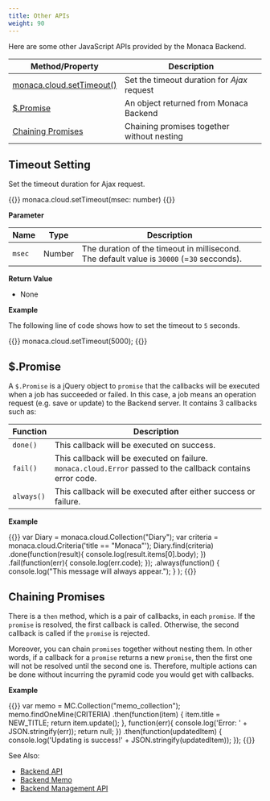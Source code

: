```yaml
---
title: Other APIs
weight: 90
---
```


Here are some other JavaScript APIs provided by the Monaca Backend.

Method/Property | Description
----------------|-------------------------
[monaca.cloud.setTimeout()](#timeout-setting) | Set the timeout duration for *Ajax* request
[$.Promise](#promise) | An object returned from Monaca Backend
[Chaining Promises](#chaining-promises) | Chaining promises together without nesting

##  Timeout Setting

Set the timeout duration for Ajax request.

{{<highlight javascript>}}
monaca.cloud.setTimeout(msec: number)
{{</highlight>}}

**Parameter**

Name | Type | Description
-----|------|-------------
`msec` | Number | The duration of the timeout in millisecond. The default value is `30000` (=`30` secconds).

**Return Value**

- None

**Example**

The following line of code shows how to set the timeout to `5` seconds.

{{<highlight javascript>}}
monaca.cloud.setTimeout(5000);
{{</highlight>}}

##  $.Promise

A `$.Promise` is a jQuery object to `promise` that the callbacks will
be executed when a job has succeeded or failed. In this case, a job
means an operation request (e.g. save or update) to the Backend server. It contains 3 callbacks such as:

Function | Description
---------|-----------------
`done()`   | This callback will be executed on success.
`fail()`   | This callback will be executed on failure. `monaca.cloud.Error` passed to the callback contains error code.
`always()` | This callback will be executed after either success or failure.

**Example**

{{<highlight javascript>}}
var Diary = monaca.cloud.Collection("Diary");
var criteria = monaca.cloud.Criteria('title == "Monaca"');
Diary.find(criteria)
    .done(function(result){
        console.log(result.items[0].body);
    })
    .fail(function(err){
        console.log(err.code);
    });
    .always(function()
    {
        console.log("This message will always appear.");
    }
);
{{</highlight>}}

##  Chaining Promises

There is a `then` method, which is a pair of callbacks, in each
`promise`. If the `promise` is resolved, the first callback is called.
Otherwise, the second callback is called if the `promise` is rejected.

Moreover, you can chain `promises` together without nesting them. In
other words, if a callback for a `promise` returns a new `promise`, then
the first one will not be resolved until the second one is. Therefore,
multiple actions can be done without incurring the pyramid code you
would get with callbacks.

**Example**

{{<highlight javascript>}}
var memo = MC.Collection("memo_collection");
memo.findOneMine(CRITERIA)
    .then(function(item) {
        item.title = NEW_TITLE;
        return item.update();
    }, function(err){
        console.log('Error: ' + JSON.stringify(err));
        return null; })
    .then(function(updatedItem) {
        console.log('Updating is success!' + JSON.stringify(updatedItem));
});
{{</highlight>}}


See Also: 

- [Backend API](../../cloud)
- [Backend Memo](/en/sampleapp/samples/backend_memo)
- [Backend Management API](../../cloud_management)
